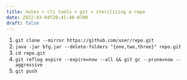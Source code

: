 ```yaml
---
title: notes > cli tools > git > sterilizing a repo
date: 2022-03-04T20:41:48-0700
draft: false
---
```

1.  `git clone --mirror https://github.com/user/repo.git`
2.  `java -jar bfg.jar --delete-folders "{one,two,three}" repo.git`
3.  `cd repo.git`
4.  `git reflog expire --expire=now --all && git gc --prune=now --aggressive`
5.  `git push`
